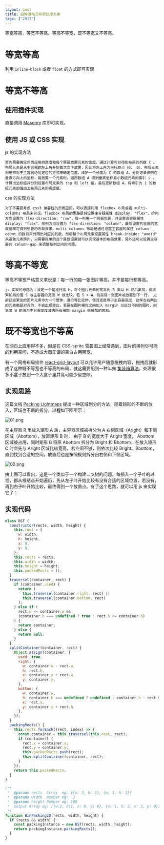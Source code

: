 ```yaml
---
layout: post
title: 四种瀑布流布局处理方案
tags: ["2017"]
---
```


等宽等高，等宽不等高，等高不等宽，既不等宽又不等高。

# 等宽等高

利用 `inline-block` 或者 `float` 的方式即可实现

# 等宽不等高

## 使用插件实现

直接调用 [Masonry](https://masonry.desandro.com/layout.html) 库即可实现。

## 使用 JS 或 CSS 实现

js 的实现方法

```
首先需要确定网页应用的宽度和每个需要放置元素的宽度，通过计算可以得到布局的列数 C 。布局元素是从主容器的左上角开始依次向下放置，因此将左上角为坐标原点（0， 0），布局元素利用相对于主容器绝对定位的方式来确定位置。维护一个长度为 C 的数组 A，分别记录该列在垂直方向上的坐标，每放置一个元素时，遍历数组 A 得到垂直坐标最小数组元素的索引 i ，计算出坐标值并分别设置布局元素的 top 和 left 值，最后更新数组 A，将索引为 i 的数组元素的值加上布局元素的高度值。
```

css 的实现方法

```
对于不需要考虑 css3 兼容性的页面应用，可以直接利用 flexbox 布局或者 multi-columns 布局来实现。flexbox 布局的思路是将设置主容器属性 display: "flex"，排列方向设置为 flex-direction: "row"，每一列用一个容器包裹，并设置该容器属性 display: "flex"，排列方向设置为 flex-direction: "column"，最后设置列容器的宽度值即可得到想要的布局效果。multi-columns 布局是通过设置主容器的属性 column-count 的数目来分隔出对应的列数，然后每个布局元素设置属性 break-inside: "avoid" 来避免元素跨列，只需要简单的连个属性设置就可以实现基本的布局效果，另外还可以设置主容器的 column-gap 来调整每列之间的间距。
```

# 等高不等宽

等高不等宽严格意义来说是：每一行的每一张图片等高，并不是每行都等高。

```
js 实现的思路为：设定一个基准行高 H，每个图片元素的宽高比 R 乘以 H 然后累加，每次累加后的值 S 与主容器的宽度 W 做比较，若 S > W，则最后一张图片被放置到下一行， 之前已经累加的图片元素作为一个整体，进行等比拉伸，使其宽度等于主容器宽度，这样左右两边的元素都是对齐的，不会出现空白。若要在图片横向之间加入 margin 以区分不同的图片，则宽度 W 的值为主容器宽度减去所有横向 margin 值叠加的总和。
```

# 既不等宽也不等高

在网页上应用得不多，但是在 CSS-sprite 雪碧图上经常遇到，图片的排列尽可能的利用空间，不造成大图无谓的空白占用带宽。

有一个网格布局插件 [react-grid-layout](https://github.com/STRML/react-grid-layout) 可以允许用户随意拖拽内容，拖拽后就形成了这种既不等宽也不等高的布局，就这需要用到一种叫做 [集装箱算法](https://en.wikipedia.org/wiki/Bin_packing_problem)，处理很多小盒子放到一个大盒子里并竟可能少留空隙。

## 实现思路

这篇文档 [Packing Lightmaps](http://blackpawn.com/texts/lightmaps/default.html) 提出一种区域划分的方法，随着矩形的不断的放入，区域也不断的拆分，过程如下图所示：

![01.png](https://cdn-1257430323.cos.ap-guangzhou.myqcloud.com/assets/imgs/20210505091630_42504d18a42d108df12458e0720caf09.png)

在主容器 R 里放入矩形 A 后，主容器区域被拆分为 A 右侧区域（Aright）和下侧区域（Abottom），放置矩形 B 时， 由于 B 的宽度大于 Aright 宽度， Abottom 区域被占用，同时矩形 B 将原 Abottom 拆分为 Bright 和 Bbottom，在放入矩形 C 时会先与 Aright 区域比较宽高，若空间不够，则依次比较 Bright、Bbottom，直到找到合适的空间，放置后也是按照规则拆分出右侧和下侧区域。

![02.png](https://cdn-1257430323.cos.ap-guangzhou.myqcloud.com/assets/imgs/20210505091612_76b15e967a536407fd9dbb60715fdbfe.png)


由上图可以看出，这是一个类似于一个构建二叉树的问题，每插入一个子叶的过程，都从根结点开始遍历，先从左子叶开始比较有没有合适的区域位置，若没有，再到右子叶开始比较，最终得到一个放置点。有了这个思路，就可以用 js 来实现它了：

## 实现代码

```js
class BST {
  constructor(rects, width, height) {
    this.root = {
      w: width,
      h: height,
      x: 0,
      y: 0,
    };
    this.rects = rects;
    this.width = width;
    this.height = height;
    this.packedRects = [];
  }
  traversel(container, rect) {
    if (container.used) {
      return (
        this.traversel(container.right, rect) ||
        this.traversel(container.bottom, rect)
      );
    } else if (
      rect.w <= container.w &&
      (container.h === undefined ? true : rect.h <= container.h)
    ) {
      return container;
    } else {
      return null;
    }
  }
  splitContainer(container, rect) {
    Object.assign(container, {
      used: true,
      right: {
        w: container.w - rect.w,
        h: rect.h,
        x: container.x + rect.w,
        y: container.y,
      },
      bottom: {
        w: container.w,
        h: container.h === undefined ? undefined : container.h - rect.h,
        x: rect.x,
        y: container.y + rect.h,
      },
    });
  }
  packingRects() {
    this.rects.forEach((rect, index) => {
      const container = this.traversel(this.root, rect);
      if (container) {
        rect.x = container.x;
        rect.y = container.y;
        this.packedRects.push(rect);
        this.splitContainer(container, rect);
      }
    });
    return this.packedRects;
  }
}

/**
 *  @params rects  Array  eg: [{w: 2, h: 1}, {w: 1, h: 2}]
 *  @params width  Number eg:  3
 *  @params height Number eg: 100
 *  output Array eg: [{w:2, h:1, x: 0, y: 0}, {w: 1, h: 2, x: 2, y: 0}]
 */
function BinPacking2D(rects, width, height) {
  if (rects && width) {
    const packingInstance = new BST(rects, width, height);
    return packingInstance.packingRects();
  }
}
```
